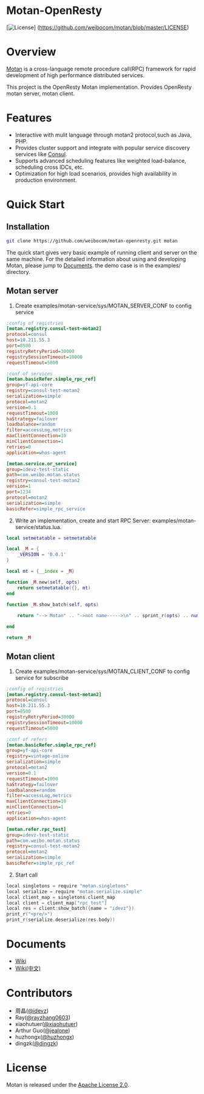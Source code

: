 # Motan-OpenResty
[![License](https://img.shields.io/badge/License-Apache%202.0-blue.svg)]
(https://github.com/weibocom/motan/blob/master/LICENSE)


# Overview
[Motan][motan] is a cross-language remote procedure call(RPC) framework 
for rapid development of high performance distributed services.

This project is the OpenResty Motan implementation. 
Provides OpenResty motan server, motan client.

# Features
- Interactive with mulit language through motan2 protocol,such as Java, PHP.
- Provides cluster support and integrate 
with popular service discovery services like [Consul][consul]. 
- Supports advanced scheduling features like 
weighted load-balance, scheduling cross IDCs, etc.
- Optimization for high load scenarios, 
provides high availability in production environment.

# Quick Start

## Installation

```sh
git clone https://github.com/weibocom/motan-openresty.git motan
```

The quick start gives very basic example of running client and server on the same machine. 
For the detailed information about using and developing Motan, please jump to [Documents](#documents).
the demo case is in the examples/ directory.

## Motan server

1. Create examples/motan-service/sys/MOTAN_SERVER_CONF to config service

```ini
;config of registries
[motan.registry.consul-test-motan2]
protocol=consul
host=10.211.55.3
port=8500
registryRetryPeriod=30000
registrySessionTimeout=10000
requestTimeout=5000

;conf of services
[motan.basicRefer.simple_rpc_ref]
group=yf-api-core
registry=consul-test-motan2
serialization=simple
protocol=motan2
version=0.1
requestTimeout=1000
haStrategy=failover
loadbalance=random
filter=accessLog,metrics
maxClientConnection=10
minClientConnection=1
retries=0
application=whos-agent

[motan.service.or_service]
group=idevz-test-static
path=com.weibo.motan.status
registry=consul-test-motan2
version=1
port=1234
protocol=motan2
serialization=simple
basicRefer=simple_rpc_service
```

2. Write an implementation, create and start RPC Server:
examples/motan-service/status.lua.

```lua
local setmetatable = setmetatable

local _M = {
    _VERSION = '0.0.1'
}

local mt = {__index = _M}

function _M.new(self, opts)
    return setmetatable({}, mt)
end

function _M.show_batch(self, opts)
    
    return "--> Motan" .. "->not name----->\n" .. sprint_r(opts) .. num

end

return _M
```

## Motan client

1. Create examples/motan-service/sys/MOTAN_CLIENT_CONF 
to config service for subscribe

```ini
;config of registries
[motan.registry.consul-test-motan2]
protocol=consul
host=10.211.55.3
port=8500
registryRetryPeriod=30000
registrySessionTimeout=10000
requestTimeout=5000

;conf of refers
[motan.basicRefer.simple_rpc_ref]
group=yf-api-core
registry=vintage-online
serialization=simple
protocol=motan2
version=0.1
requestTimeout=1000
haStrategy=failover
loadbalance=random
filter=accessLog,metrics
maxClientConnection=10
minClientConnection=1
retries=0
application=whos-agent

[motan.refer.rpc_test]
group=idevz-test-static
path=com.weibo.motan.status
registry=consul-test-motan2
protocol=motan2
serialization=simple
basicRefer=simple_rpc_ref
```

2. Start call

```go
local singletons = require "motan.singletons"
local serialize = require "motan.serialize.simple"
local client_map = singletons.client_map
local client = client_map["rpc_test"]
local res = client:show_batch({name = "idevz"})
print_r("<pre/>")
print_r(serialize.deserialize(res.body))
```

# Documents

* [Wiki](https://github.com/weibocom/motan-go/wiki)
* [Wiki(中文)](https://github.com/weibocom/motan-go/wiki/zh_overview)

# Contributors

* 周晶([@idevz](https://github.com/idevz))
* Ray([@rayzhang0603](https://github.com/rayzhang0603))
* xiaohutuer([@xiaohutuer](https://github.com/xiaohutuer))
* Arthur Guo([@jealone](https://github.com/jealone))
* huzhongx([@huzhongx](https://github.com/huzhongx))
* dingzk([@dingzk](https://github.com/dingzk))

# License

Motan is released under the 
[Apache License 2.0](http://www.apache.org/licenses/LICENSE-2.0).

[motan]:https://github.com/weibocom/motan
[consul]:http://www.consul.io